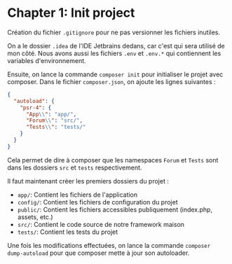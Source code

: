 # Chapter 1: Init project

Création du fichier `.gitignore` pour ne pas versionner les fichiers inutiles.

On a le dossier `.idea` de l'IDE Jetbrains dedans, car c'est qui sera utilisé de mon côté.
Nous avons aussi les fichiers `.env` et `.env.*` qui contiennent les variables d'environnement.

Ensuite, on lance la commande `composer init` pour initialiser le projet avec composer.
Dans le fichier `composer.json`, on ajoute les lignes suivantes :

```json
{
  "autoload": {
    "psr-4": {
      "App\\": "app/",
      "Forum\\": "src/",
      "Tests\\": "tests/"
    }
  }
}
```

Cela permet de dire à composer que les namespaces `Forum` et `Tests`
sont dans les dossiers `src` et `tests` respectivement.

Il faut maintenant créer les premiers dossiers du projet :

- `app/`: Contient les fichiers de l'application
- `config/`: Contient les fichiers de configuration du projet
- `public/`: Contient les fichiers accessibles publiquement (index.php, assets, etc.)
- `src/`: Contient le code source de notre framework maison
- `tests/`: Contient les tests du projet

Une fois les modifications effectuées, on lance la commande `composer dump-autoload` pour que composer
mette à jour son autoloader.